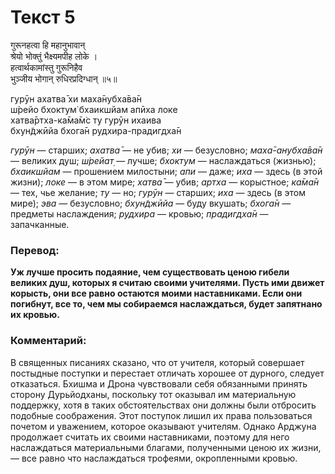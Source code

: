 # Текст 5

गुरूनहत्वा हि महानुभावान्  
श्रेयो भोक्तुं भैक्ष्यमपीह लोके ।  
हत्वार्थकामांस्तु गुरूनिहैव  
भुञ्जीय भोगान् रुधिरप्रदिग्धान् ॥५॥

гурӯн ахатва̄ хи маха̄нубха̄ва̄н  
ш́рейо бхоктум̇ бхаикшйам апӣха локе  
хатва̄ртха-ка̄ма̄м̇с ту гурӯн ихаива  
бхун̃джӣйа бхога̄н рудхира-прадигдха̄н

_гурӯн_ — старших; _ахатва̄_ — не убив; _хи_ — безусловно; _маха̄-анубха̄ва̄н_ — великих душ; _ш́рейат̣_ — лучше; _бхоктум_ — наслаждаться (жизнью); _бхаикшйам_ — прошением милостыни; _апи_ — даже; _иха_ — здесь (в этой жизни); _локе_ — в этом мире; _хатва̄_ — убив; _артха_ — корыстное; _ка̄ма̄н_ — тех, чье желание; _ту_ — но; _гурӯн_ — старших; _иха_ — здесь (в этом мире); _эва_ — безусловно; _бхун̃джӣйа_ — буду вкушать; _бхога̄н_ — предметы наслаждения; _рудхира_ — кровью; _прадигдха̄н_ — запачканные.

### Перевод:

**Уж лучше просить подаяние, чем существовать ценою гибели великих душ, которых я считаю своими учителями. Пусть ими движет корысть, они все равно остаются моими наставниками. Если они погибнут, все то, чем мы собираемся наслаждаться, будет запятнано их кровью.**

### Комментарий:

В священных писаниях сказано, что от учителя, который совершает постыдные поступки и перестает отличать хорошее от дурного, следует отказаться. Бхишма и Дрона чувствовали себя обязанными принять сторону Дурьйодханы, поскольку тот оказывал им материальную поддержку, хотя в таких обстоятельствах они должны были отбросить подобные соображения. Этот поступок лишил их права пользоваться почетом и уважением, которое оказывают учителям. Однако Арджуна продолжает считать их своими наставниками, поэтому для него наслаждаться материальными благами, полученными ценою их жизни, — все равно что наслаждаться трофеями, окропленными кровью.